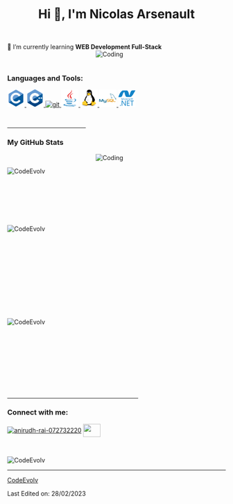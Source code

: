 <h1 align="center">Hi 👋, I'm Nicolas Arsenault</h1>




<p align="left"> <a href="https://twitter.com/" target="blank"><img src="https://img.shields.io/twitter/follow/?logo=twitter&style=for-the-badge" alt="" /></a> </p>

🌱 I’m currently learning **WEB Development Full-Stack**
<img align="right" alt="Coding" width="300" src="https://i.pinimg.com/originals/81/17/8b/81178b47a8598f0c81c4799f2cdd4057.gif">


<br>
<h3 align="left">Languages and Tools:</h3>
<p align="left"> <a href="https://www.cprogramming.com/" target="_blank" rel="noreferrer"> <img src="https://raw.githubusercontent.com/devicons/devicon/master/icons/c/c-original.svg" alt="c" width="40" height="40"/> </a> <a href="https://www.w3schools.com/cpp/" target="_blank" rel="noreferrer"> <img src="https://raw.githubusercontent.com/devicons/devicon/master/icons/cplusplus/cplusplus-original.svg" alt="cplusplus" width="40" height="40"/> </a> <a href="https://git-scm.com/" target="_blank" rel="noreferrer"> <img src="https://www.vectorlogo.zone/logos/git-scm/git-scm-icon.svg" alt="git" width="40" height="40"/> </a> <a href="https://www.java.com" target="_blank" rel="noreferrer"> <img src="https://raw.githubusercontent.com/devicons/devicon/master/icons/java/java-original.svg" alt="java" width="40" height="40"/> </a> <a href="https://www.linux.org/" target="_blank" rel="noreferrer"> <img src="https://raw.githubusercontent.com/devicons/devicon/master/icons/linux/linux-original.svg" alt="linux" width="40" height="40"/> </a> <a href="https://www.mysql.com/" target="_blank" rel="noreferrer"> <img src="https://raw.githubusercontent.com/devicons/devicon/master/icons/mysql/mysql-original-wordmark.svg" alt="mysql" width="40" height="40"/> </a> <a href="https://dotnet.microsoft.com/" target="_blank" rel="noreferrer"> <img src="https://raw.githubusercontent.com/devicons/devicon/master/icons/dot-net/dot-net-plain-wordmark.svg" alt="tailwind" width="40" height="40"/> </a> </p><br>


<hr width="36%" >

<h3>My GitHub Stats</h3>
<img align="right" alt="Coding" width="300" src="https://cdn.dribbble.com/users/1277312/screenshots/14733298/media/39b1045e593737587dd60e42c8422d1f.gif" >
<br>


<p><img align="left" src="https://github-readme-stats.vercel.app/api/top-langs?username=CodeEvolv&show_icons=true&theme=dark&locale=en&layout=compact" alt="CodeEvolv" /></p>

<br><br><br><br><br><br><br>
<p>&nbsp;<img align="left" src="https://github-readme-stats.vercel.app/api?username=CodeEvolv&show_icons=true&theme=dark&locale=en" alt="CodeEvolv" /></p>
<br><br><br><br><br><br><br><br><br><br>

<p><img align="left" src="https://github-readme-streak-stats.herokuapp.com/?user=CodeEvolv&theme=dark" alt="CodeEvolv" /></p>
<br><br><br><br><br><br><br><br><br><br>
<hr width="60%" >
<h3 align="left">Connect with me:</h3>
<p align="left">
<a href="https://www.linkedin.com/in/nicolas-arsenault-50136b274/" target="blank"><img align="center" src="https://raw.githubusercontent.com/rahuldkjain/github-profile-readme-generator/master/src/images/icons/Social/linked-in-alt.svg" alt="anirudh-rai-072732220" height="30" width="40" /></a>
<a href="https://x.com/lrdvile" target="blank"><img align="center" src="https://raw.githubusercontent.com/rahuldkjain/github-profile-readme-generator/master/src/images/icons/Social/twitter.svg" alt="" height="30" width="40" /></a>
</p>
<br>
<p align="left"> <img src="https://komarev.com/ghpvc/?username=CodeEvolv&label=Profile%20views&color=0e75b6&style=flat" alt="CodeEvolv" /> </p>

------


[CodeEvolv](https://github.com/CodeEvolv)

Last Edited on: 28/02/2023
